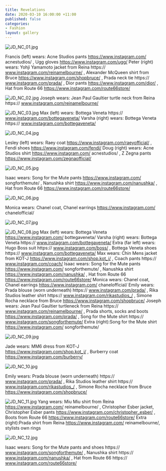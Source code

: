 ```yaml
---
title: Revelations
date: 2020-03-10 16:00:00 +11:00
published: false
categories:
- Fashion
layout: gallery
---
```


![JD_NC_01.jpg](/uploads/JD_NC_01.jpg)

Francis (left) wears: Acne Studios pants https://www.instagram.com/
acnestudios/ , Ugg gloves https://www.instagram.com/ugg/
Peter (right) wears: Yohji Yamamoto jacket from Reina https://
www.instagram.com/reinamelbourne/ , Alexander McQueen shirt from Bruce
https://www.instagram.com/shopbruce/ , Prada neck tie https://
www.instagram.com/prada/ , Dior pants https://www.instagram.com/dior/ , Hat
from Route 66 https://www.instagram.com/route66store/

![JD_NC_02.jpg](/uploads/JD_NC_02.jpg)
Joseph wears: Jean Paul Gaultier turtle neck from Reina https://
www.instagram.com/reinamelbourne/

![JD_NC_03.jpg](/uploads/JD_NC_03.jpg)
Max (left) wears: Bottega Veneta https://
www.instagram.com/bottegaveneta/
Varsha (right) wears: Bottega Veneta https://
www.instagram.com/bottegaveneta/

![JD_NC_04.jpg](/uploads/JD_NC_04.jpg)

Lesley (left) wears: Raey coat https://www.instagram.com/raeyofficial/ , Fendi
shoes https://www.instagram.com/fendi/
Doug (right) wears: Acne Studios shirt https://www.instagram.com/
acnestudios/ , Z Zegna pants https://www.instagram.com/zegnaofficial/


![JD_NC_05.jpg](/uploads/JD_NC_05.jpg)

Isaac wears: Song for the Mute pants https://www.instagram.com/
songforthemute/ , Nanushka shirt https://www.instagram.com/nanushka/ ,
Hat from Route 66 https://www.instagram.com/route66store/

![JD_NC_06.jpg](/uploads/JD_NC_06.jpg)

Monica wears: Chanel coat, Chanel earrings https://www.instagram.com/
chanelofficial/

![JD_NC_07.jpg](/uploads/JD_NC_07.jpg)

![JD_NC_08.jpg](/uploads/JD_NC_08.jpg)
Max (left) wears: Bottega Veneta https://www.instagram.com/
bottegaveneta/
Varsha (right) wears: Bottega Veneta https://
www.instagram.com/bottegaveneta/
Extra (far left) wears: Hugo Boss suit https://
www.instagram.com/boss/ , Bottega Veneta shoes https://
www.instagram.com/bottegaveneta/
Max wears: Chin Mens jacket from KOT-J
https://www.instagram.com/shop.kot_j/ , Coach pants https://
www.instagram.com/coach/
Isaac wears: Song for the Mute pants https://www.instagram.com/
songforthemute/ , Nanushka shirt https://www.instagram.com/nanushka/ ,
Hat from Route 66 https://www.instagram.com/route66store/
Monica wears: Chanel coat, Chanel earrings https://www.instagram.com/
chanelofficial/
Emily wears: Prada blouse (worn underneath) https://
www.instagram.com/prada/ , Rika Studios leather shirt https://
www.instagram.com/rikastudios_/ , Simone Rocha necklace from Bruce
https://www.instagram.com/shopbruce/
Joseph wears: Jean Paul Gaultier turtleneck from Reina https://
www.instagram.com/reinamelbourne/ , Prada shorts, socks and boots
https://www.instagram.com/prada/ , Song for the Mute shirt https://
www.instagram.com/songforthemute/
Extra (right):Song for the Mute shirt https://www.instagram.com/
songforthemute/

![JD_NC_09.jpg](/uploads/JD_NC_09.jpg)

Jade wears: MM6 dress from KOT-J https://www.instagram.com/shop.kot_j/ ,
Burberry coat https://www.instagram.com/burberry/

![JD_NC_10.jpg](/uploads/JD_NC_10.jpg)

Emily wears: Prada blouse (worn underneath) https://
www.instagram.com/prada/ , Rika Studios leather shirt https://
www.instagram.com/rikastudios_/ , Simone Rocha necklace from Bruce
https://www.instagram.com/shopbruce/

![JD_NC_11.jpg](/uploads/JD_NC_11.jpg)
Yang wears: Miu Miu shirt from Reina https://www.instagram.com/
reinamelbourne/ , Christopher Esber jacket, Christopher Esber pants
https://www.instagram.com/christopher_esber/ , Boots from Route 66
https://www.instagram.com/route66store/
Extra (right):Prada shirt from Reina https://www.instagram.com/
reinamelbourne/, stylists own rings


![JD_NC_12.jpg](/uploads/JD_NC_12.jpg)

Isaac wears: Song for the Mute pants and shoes https://
www.instagram.com/songforthemute/ , Nanushka shirt https://
www.instagram.com/nanushka/ , Hat from Route 66 https://
www.instagram.com/route66store/